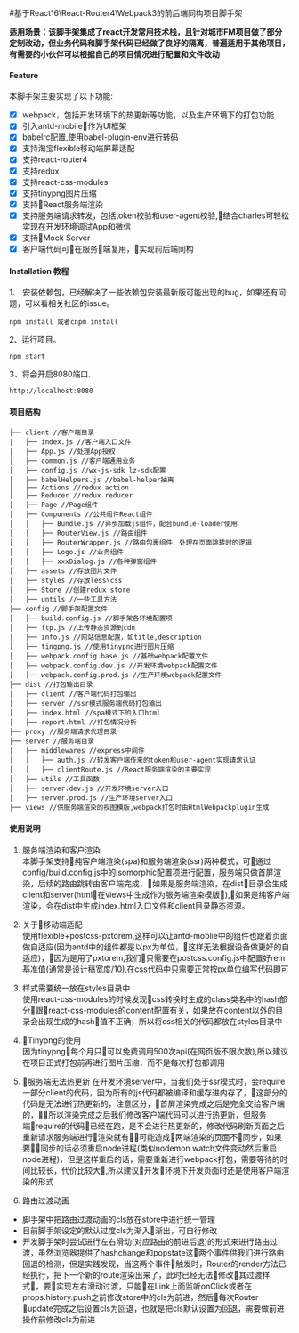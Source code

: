 #基于React16\React-Router4\Webpack3的前后端同构项目脚手架

**适用场景：该脚手架集成了react开发常用技术栈，且针对城市FM项目做了部分定制改动，但业务代码和脚手架代码已经做了良好的隔离，普遍适用于其他项目，有需要的小伙伴可以根据自己的项目情况进行配置和文件改动**

#### Feature
本脚手架主要实现了以下功能:
- [x] webpack，包括开发环境下的热更新等功能，以及生产环境下的打包功能
- [x] 引入antd-mobile作为UI框架
- [x] babelrc配置,使用babel-plugin-env进行转码
- [x] 支持淘宝flexible移动端屏幕适配
- [x] 支持react-router4
- [x] 支持redux
- [x] 支持react-css-modules
- [x] 支持tinypng图片压缩
- [x] 支持React服务端渲染
- [x] 支持服务端请求转发，包括token校验和user-agent校验,结合charles可轻松实现在开发环境调试App和微信
- [x] 支持Mock Server
- [x] 客户端代码可在服务端复用，实现前后端同构

#### Installation 教程

1、 安装依赖包，已经解决了一些依赖包安装最新版可能出现的bug，如果还有问题，可以看相关社区的issue。
```
npm install 或者cnpm install
```

2、运行项目。
 ```nodemon
 npm start
 ```

3、将会开启8080端口.
```nodemon
http://localhost:8080
```

#### 项目结构

```text
├── client //客户端目录
|   ├── index.js //客户端入口文件
│   ├── App.js //处理App授权
│   ├── common.js //客户端通用业务
│   ├── config.js //wx-js-sdk lz-sdk配置
│   ├── babelHelpers.js //babel-helper抽离
│   ├── Actions //redux action
│   ├── Reducer //redux reducer
│   ├── Page //Page组件
│   ├── Components //公共组件React组件
│   │   ├── Bundle.js //异步加载js组件，配合bundle-loader使用
│   │   ├── RouterView.js //路由组件
│   │   ├── RouterWrapper.js //路由包裹组件，处理在页面跳转时的逻辑
│   │   ├── Logo.js //业务组件
│   │   ├── xxxDialog.js //各种弹窗组件
│   ├── assets //存放图片文件 
│   ├── styles //存放less\css
│   ├── Store //创建redux store
│   ├── untils //一些工具方法
├── config //脚手架配置文件
│   ├── build.config.js //脚手架各环境配置项
│   ├── ftp.js //上传静态资源到cdn
│   ├── info.js //网站信息配置，如title,description
│   ├── tingpng.js //使用tinypng进行图片压缩
│   ├── webpack.config.base.js //基础webpack配置文件
│   ├── webpack.config.dev.js //开发环境webpack配置文件
│   ├── webpack.config.prod.js //生产环境webpack配置文件
├── dist //打包输出目录
│   ├── client //客户端代码打包输出
│   ├── server //ssr模式服务端代码打包输出
│   ├── index.html //spa模式下的入口html
│   ├── report.html //打包情况分析
├── proxy //服务端请求代理目录
├── server //服务端目录
│   ├── middlewares //express中间件
│   │   ├── auth.js //转发客户端传来的token和user-agent实现请求认证
│   │   ├── clientRoute.js //React服务端渲染的主要实现
│   ├── utils //工具函数
│   ├── server.dev.js //开发环境server入口
│   ├── server.prod.js //生产环境server入口
├── views //供服务端渲染的视图模版,webpack打包时由HtmlWebpackplugin生成
```
#### 使用说明
1. 服务端渲染和客户渲染  
本脚手架支持纯客户端渲染(spa)和服务端渲染(ssr)两种模式，可通过config/build.config.js中的isomorphic配置项进行配置，服务端只做首屏渲染，后续的路由跳转由客户端完成，如果是服务端渲染，在dist目录会生成client和server(html在views中生成作为服务端渲染模版),如果是纯客户端渲染，会在dist中生成index.html入口文件和client目录静态资源。

2. 关于移动端适配  
使用flexible+postcss-pxtorem,这样可以让antd-moblie中的组件也跟着页面做自适应(因为antd中的组件都是以px为单位，这样无法根据设备做更好的自适应)，因为是用了pxtorem,我们只需要在postcss.config.js中配置好rem基准值(通常是设计稿宽度/10),在css代码中只需要正常按px单位编写代码即可

3. 样式需要统一放在styles目录中  
使用react-css-modules的时候发现css转换时生成的class类名中的hash部分跟react-css-modules的content配置有关，如果放在content以外的目录会出现生成的hash值不正确，所以将css相关的代码都放在styles目录中

4. Tinypng的使用  
因为tinypng每个月只可以免费调用500次api(在网页版不限次数),所以建议在项目正式打包前再进行图片压缩，而不是每次打包都调用

5. 服务端无法热更新
在开发环境server中，当我们处于ssr模式时，会require一部分client的代码，因为所有的js代码都被编译和缓存进内存了，这部分的代码是无法进行热更新的，注意区分，首屏渲染完成之后是完全交给客户端的，所以渲染完成之后我们修改客户端代码可以进行热更新，但服务端require的代码已经在跑，是不会进行热更新的，修改代码刷新页面之后重新请求服务端进行渲染就有可能造成两端渲染的页面不同步，如果要同步的话必须重启node进程(类似nodemon watch文件变动然后重启node进程)，但是这样重启的话，需要重新进行webpack打包，需要等待的时间比较长，代价比较大,所以建议开发环境下开发页面时还是使用客户端渲染的形式

6. 路由过渡动画
- 脚手架中把路由过渡动画的cls放在store中进行统一管理
- 目前脚手架设定的默认过度cls为渐入渐出，可自行修改
- 开发脚手架时尝试进行左右滑动(对应路由的前进后退)的形式来进行路由过渡，虽然浏览器提供了hashchange和popstate这两个事件供我们进行路由回退的检测，但是实践发现，当这两个事件触发时，Router的render方法已经执行，把下一个新的route渲染出来了，此时已经无法修改其过渡样式，要实现左右滑动过渡，只能在Link上面监听onClick或者在props.history.push之前修改store中的cls为前进，然后每次Router update完成之后设置cls为回退，也就是把cls默认设置为回退，需要做前进操作前修改cls为前进